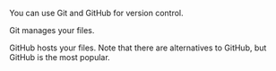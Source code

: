 You can use Git and GitHub for version control. 

Git manages your files.

GitHub hosts your files. Note that there are alternatives to GitHub, but GitHub is the most popular.



